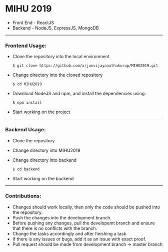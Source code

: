 # MIHU 2019

* Front End - ReactJS
* Backend - NodeJS, ExpressJS, MongoDB

---

### Frontend Usage:

* Clone the repository into the local environment

    `$ git clone https://github.com/arjunvijayanathakurup/MIHU2019.git`

* Change directory into the cloned repository

    `$ cd MIHU2019`
* Download NodeJS and npm, and install the dependencies using:

    `$ npm install`

* Start working on the project

---
### Backend Usage:

* Clone the repository
* Change directory into MIHU2019
* Change directory into backend

    `$ cd backend`
* Start working on the backend

---

### Contributions:

* Changes should work locally, then only the code should be pushed into the repository.
* Push the changes into the development branch.
* Before pushing any changes, pull the developemt branch and ensure that there is no conflicts with the branch.
* Change the tasks accordingly and after finishing a task.
* If there is any issues or bugs, add it as an issue with exact proof.
* Pull request should be made from development branch -> master branch



